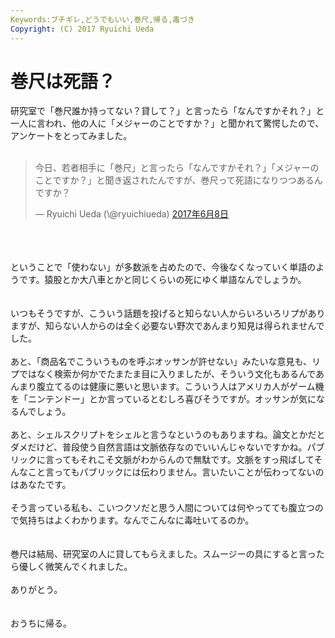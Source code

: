 ```yaml
---
Keywords:ブチギレ,どうでもいい,巻尺,帰る,毒づき
Copyright: (C) 2017 Ryuichi Ueda
---
```


# 巻尺は死語？
研究室で「巻尺誰か持ってない？貸して？」と言ったら「なんですかそれ？」と一人に言われ、他の人に「メジャーのことですか？」と聞かれて驚愕したので、アンケートをとってみました。<br />
<br />
<blockquote class="twitter-tweet" data-lang="ja"><p lang="ja" dir="ltr">今日、若者相手に「巻尺」と言ったら「なんですかそれ？」「メジャーのことですか？」と聞き返されたんですが、巻尺って死語になりつつあるんですか？</p>&mdash; Ryuichi Ueda (\@ryuichiueda) <a href="https://twitter.com/ryuichiueda/status/872718124289622016">2017年6月8日</a></blockquote> <script async src="//platform.twitter.com/widgets.js" charset="utf-8"></script><br />
<br />
<br />
ということで「使わない」が多数派を占めたので、今後なくなっていく単語のようです。猿股とか大八車とかと同じくらいの死にゆく単語なんでしょうか。<br />
<br />
<br />
いつもそうですが、こういう話題を投げると知らない人からいろいろリプがありますが、知らない人からのは全く必要ない野次であんまり知見は得られませんでした。<br />
<br />
あと、「商品名でこういうものを呼ぶオッサンが許せない」みたいな意見も、リプではなく検索か何かでたまたま目に入りましたが、そういう文化もあるんであんまり腹立てるのは健康に悪いと思います。こういう人はアメリカ人がゲーム機を「ニンテンドー」とか言っているとむしろ喜びそうですが。オッサンが気になるんでしょう。<br />
<br />
あと、シェルスクリプトをシェルと言うなというのもありますね。論文とかだとダメだけど、普段使う自然言語は文脈依存なのでいいんじゃないですかね。パブリックに言ってもそれこそ文脈がわからんので無駄です。文脈をすっ飛ばしてそんなこと言ってもパブリックには伝わりません。言いたいことが伝わってないのはあなたです。<br />
<br />
そう言っている私も、こいつクソだと思う人間については何やってても腹立つので気持ちはよくわかります。なんでこんなに毒吐いてるのか。<br />
<br />
<br />
巻尺は結局、研究室の人に貸してもらえました。スムージーの具にすると言ったら優しく微笑んでくれました。<br />
<br />
ありがとう。<br />
<br />
<br />
おうちに帰る。

